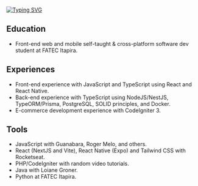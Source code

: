 <br>

[![Typing SVG](https://readme-typing-svg.herokuapp.com?font=Fira+Code&size=35&pause=1000&color=00B802&background=000000&center=true&vCenter=true&width=1100&lines=%3CHello%2C+I'm+Luan%2C+27yo%2C+from+Brazil.+Be+welcome!%2F%3E)](https://git.io/typing-svg)
## Education
- Front-end web and mobile self-taught & cross-platform software dev student at FATEC Itapira.
## Experiences
- Front-end experience with JavaScript and TypeScript using React and React Native.
- Back-end experience with TypeScript using NodeJS/NestJS, TypeORM/Prisma, PostgreSQL, SOLID principles, and Docker.
- E-commerce development experience with CodeIgniter 3.
## Tools
- JavaScript with Guanabara, Roger Melo, and others.
- React (NextJS and Vite), React Native (Expo) and Tailwind CSS with Rocketseat.
- PHP/CodeIgniter with random video tutorials.
- Java with Loiane Groner.
- Python at FATEC Itapira.
